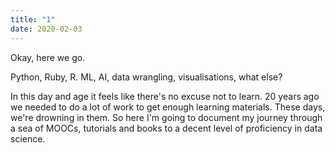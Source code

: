 ```yaml
---
title: "1"
date: 2020-02-03
---
```


Okay, here we go.

Python, Ruby, R. ML, AI, data wrangling, visualisations, what else?

In this day and age it feels like there's no excuse not to learn. 20 years ago we needed to do a lot of work to get enough learning 
materials. These days, we're drowning in them. So here I'm going to document my journey through a sea of MOOCs, tutorials and books to 
a decent level of proficiency in data science.
